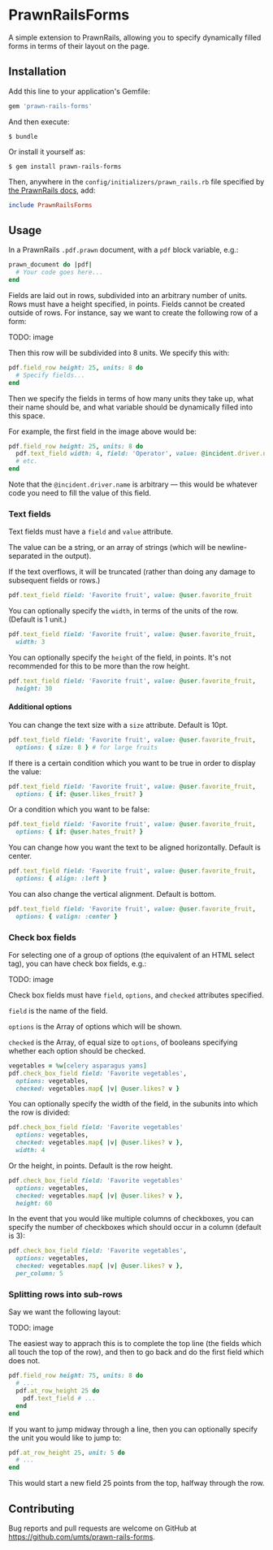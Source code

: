 # PrawnRailsForms

A simple extension to PrawnRails, allowing you to specify dynamically filled forms in terms of their layout on the page.

## Installation

Add this line to your application's Gemfile:

```ruby
gem 'prawn-rails-forms'
```

And then execute:

    $ bundle

Or install it yourself as:

    $ gem install prawn-rails-forms

Then, anywhere in the `config/initializers/prawn_rails.rb` file specified by [the PrawnRails docs](https://github.com/cortiz/prawn-rails), add:

```ruby
include PrawnRailsForms
```

## Usage

In a PrawnRails `.pdf.prawn` document, with a `pdf` block variable, e.g.:

```ruby
prawn_document do |pdf|
  # Your code goes here...
end
```

Fields are laid out in rows, subdivided into an arbitrary number of units.
Rows must have a height specified, in points.
Fields cannot be created outside of rows.
For instance, say we want to create the following row of a form:

TODO: image

Then this row will be subdivided into 8 units. We specify this with:

```ruby
pdf.field_row height: 25, units: 8 do
  # Specify fields...
end
```

Then we specify the fields in terms of how many units they take up, what their name should be, and what variable should be dynamically filled into this space.

For example, the first field in the image above would be:

```ruby
pdf.field_row height: 25, units: 8 do
  pdf.text_field width: 4, field: 'Operator', value: @incident.driver.name
  # etc.
end
```

Note that the `@incident.driver.name` is arbitrary — this would be whatever code you need to fill the value of this field.

### Text fields

Text fields must have a `field` and `value` attribute.

The value can be a string, or an array of strings (which will be newline-separated in the output).

If the text overflows, it will be truncated (rather than doing any damage to subsequent fields or rows.)

```ruby
pdf.text_field field: 'Favorite fruit', value: @user.favorite_fruit
```

You can optionally specify the `width`, in terms of the units of the row. (Default is 1 unit.)

```ruby
pdf.text_field field: 'Favorite fruit', value: @user.favorite_fruit,
  width: 3
```

You can optionally specify the `height` of the field, in points. It's not recommended for this to be more than the row height.

```ruby
pdf.text_field field: 'Favorite fruit', value: @user.favorite_fruit,
  height: 30
```

#### Additional options

You can change the text size with a `size` attribute. Default is 10pt.

```ruby
pdf.text_field field: 'Favorite fruit', value: @user.favorite_fruit,
  options: { size: 8 } # for large fruits
```

If there is a certain condition which you want to be true in order to display the value:

```ruby
pdf.text_field field: 'Favorite fruit', value: @user.favorite_fruit,
  options: { if: @user.likes_fruit? }
```

Or a condition which you want to be false:

```ruby
pdf.text_field field: 'Favorite fruit', value: @user.favorite_fruit,
  options: { if: @user.hates_fruit? }
```

You can change how you want the text to be aligned horizontally. Default is center.

```ruby
pdf.text_field field: 'Favorite fruit', value: @user.favorite_fruit,
  options: { align: :left }
```

You can also change the vertical alignment. Default is bottom.

```ruby
pdf.text_field field: 'Favorite fruit', value: @user.favorite_fruit,
  options: { valign: :center }
```

### Check box fields

For selecting one of a group of options (the equivalent of an HTML select tag), you can have check box fields, e.g.:

TODO: image

Check box fields must have `field`, `options`, and `checked` attributes specified.

`field` is the name of the field.

`options` is the Array of options which will be shown.

`checked` is the Array, of equal size to `options`, of booleans specifying whether each option should be checked.

```ruby
vegetables = %w[celery asparagus yams]
pdf.check_box_field field: 'Favorite vegetables',
  options: vegetables,
  checked: vegetables.map{ |v| @user.likes? v }
```

You can optionally specify the width of the field, in the subunits into which the row is divided:

```ruby
pdf.check_box_field field: 'Favorite vegetables'
  options: vegetables,
  checked: vegetables.map{ |v| @user.likes? v },
  width: 4
```

Or the height, in points. Default is the row height.

```ruby
pdf.check_box_field field: 'Favorite vegetables'
  options: vegetables,
  checked: vegetables.map{ |v| @user.likes? v },
  height: 60
```

In the event that you would like multiple columns of checkboxes, you can specify the number of checkboxes which should occur in a column (default is 3):

```ruby
pdf.check_box_field field: 'Favorite vegetables',
  options: vegetables,
  checked: vegetables.map{ |v| @user.likes? v },
  per_column: 5
```

### Splitting rows into sub-rows

Say we want the following layout:

TODO: image

The easiest way to apprach this is to complete the top line (the fields which all touch the top of the row), and then to go back and do the first field which does not.

```ruby
pdf.field_row height: 75, units: 8 do
  # ...
  pdf.at_row_height 25 do
    pdf.text_field # ...
  end
end
```

If you want to jump midway through a line, then you can optionally specify the unit you would like to jump to:

```ruby
pdf.at_row_height 25, unit: 5 do
  # ...
end
```

This would start a new field 25 points from the top, halfway through the row.

## Contributing

Bug reports and pull requests are welcome on GitHub at https://github.com/umts/prawn-rails-forms.
